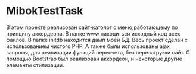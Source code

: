 # MibokTestTask
В этом проекте реализован сайт-католог с меню,работающему по принципу аккордеона. В папке www находиться исходный код всех файлов. В папке initdb находится дамп моей БД. 
Весь проект сделан с использованием чистого PHP. А также были использованы ajax запросы, для реализации функций пересчета, без перезагрузки сайт.
С помощью Bootstrap был реализован аккордеон, и некоторые другие элементы стилизации.
